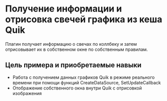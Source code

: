 # Получение информации и отрисовка свечей графика из кеша Quik #
Плагин получает информацию о свечах по коллбеку и затем отрисовывает их в собственном окне по собственным правилам.

## Цель примера и приобретаемые навыки ##
 * Работа с получением данных графиков Quik в режиме реального времени при помощи функций CreateDataSource, SetUpdateCallback
 * Отображение собственного окна внутри Quik с отрисовкой изображения
 
 
